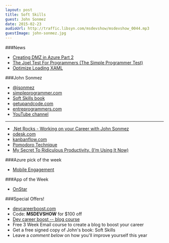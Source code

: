 ```yaml
---
layout: post
title: Soft Skills
guest: John Sonmez
date: 2015-02-23
audioUrl: http://traffic.libsyn.com/msdevshow/msdevshow_0044.mp3
guestImage: john-sonmez.jpg
---
```


###News

 - [Creating DMZ in Azure Part 2](http://www.rajinders.com/2014/11/08/creating-dmz-in-azure-part-ii/)
 - [The Joel Test For Programmers (The Simple Programmer Test)](http://simpleprogrammer.com/2015/02/16/joel-test-programmers-simple-programmer-test/)
 - [Optimize Loading XAML](https://msdn.microsoft.com/en-us/library/windows/apps/hh994641.aspx?utm_content=buffere5ad6&utm_medium=social&utm_source=twitter.com&utm_campaign=buffer)

###John Sonmez

 - [@jsonmez](https://twitter.com/jsonmez)
 - [simpleprogrammer.com](http://simpleprogrammer.com)
 - [Soft Skills book](http://simpleprogrammer.com/softskills)
 - [getupandcode.com](http://getupandcode.com/)
 - [entreprogrammers.com](http://entreprogrammers.com/)
 - [YouTube channel](https://www.youtube.com/user/jsonmez)

-----------

 -   [.Net Rocks - Working on your Career with John Sonmez](http://www.dotnetrocks.com/default.aspx?showNum=1088)
 -   [odesk.com](https://www.odesk.com/)
 -   [kanbanflow.com](https://kanbanflow.com/)
 -   [Pomodoro Technique](http://en.wikipedia.org/wiki/Pomodoro_Technique)
 -   [My Secret To Ridiculous Productivity. (I’m Using It Now)](http://simpleprogrammer.com/2014/02/17/secret-ridiculous-productivity-im-using-now/)

###Azure pick of the week

 - [Mobile Engagement](http://azure.microsoft.com/en-us/services/mobile-engagement/)

###App of the Week

 - [OnStar](http://www.windowsphone.com/s?appid=db6cb7fa-def1-4350-83cd-dad8ec4bd5b4)

###Special Offers!

 - [devcareerboost.com](http://devcareerboost.com)
  - Code: **MSDEVSHOW** for $100 off
 - [Dev career boost -- blog course](http://devcareerboost.com/blog-course)
  -   Free 3 Week Email course to create a blog to boost your career
 - Get a free signed copy of John's book: Soft Skills
  - Leave a *comment below* on how you'll improve yourself this year
 